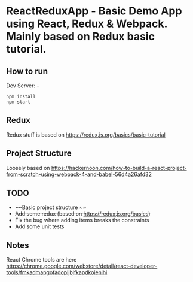 # ReactReduxApp - Basic Demo App using React, Redux & Webpack. Mainly based on Redux basic tutorial.

## How to run 

Dev Server: -

```
npm install
npm start
```

## Redux
Redux stuff is based on https://redux.js.org/basics/basic-tutorial

## Project Structure
Loosely based on https://hackernoon.com/how-to-build-a-react-project-from-scratch-using-webpack-4-and-babel-56d4a26afd32

## TODO

* ~~Basic project structure ~~
* ~~Add some redux (based on https://redux.js.org/basics)~~
* Fix the bug where adding items breaks the constraints
* Add some unit tests

## Notes

React Chrome tools are here https://chrome.google.com/webstore/detail/react-developer-tools/fmkadmapgofadopljbjfkapdkoienihi
